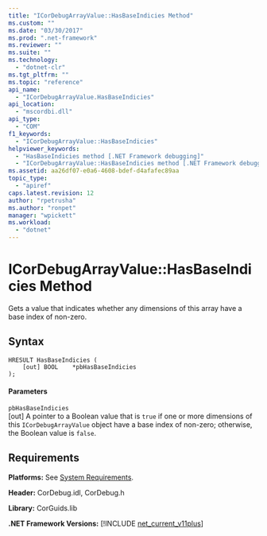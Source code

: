 ```yaml
---
title: "ICorDebugArrayValue::HasBaseIndicies Method"
ms.custom: ""
ms.date: "03/30/2017"
ms.prod: ".net-framework"
ms.reviewer: ""
ms.suite: ""
ms.technology: 
  - "dotnet-clr"
ms.tgt_pltfrm: ""
ms.topic: "reference"
api_name: 
  - "ICorDebugArrayValue.HasBaseIndicies"
api_location: 
  - "mscordbi.dll"
api_type: 
  - "COM"
f1_keywords: 
  - "ICorDebugArrayValue::HasBaseIndicies"
helpviewer_keywords: 
  - "HasBaseIndicies method [.NET Framework debugging]"
  - "ICorDebugArrayValue::HasBaseIndicies method [.NET Framework debugging]"
ms.assetid: aa26df07-e0a6-4608-bdef-d4afafec89aa
topic_type: 
  - "apiref"
caps.latest.revision: 12
author: "rpetrusha"
ms.author: "ronpet"
manager: "wpickett"
ms.workload: 
  - "dotnet"
---
```

# ICorDebugArrayValue::HasBaseIndicies Method
Gets a value that indicates whether any dimensions of this array have a base index of non-zero.  
  
## Syntax  
  
```  
HRESULT HasBaseIndicies (  
    [out] BOOL    *pbHasBaseIndicies  
);  
```  
  
#### Parameters  
 `pbHasBaseIndicies`  
 [out] A pointer to a Boolean value that is `true` if one or more dimensions of this `ICorDebugArrayValue` object have a base index of non-zero; otherwise, the Boolean value is `false`.  
  
## Requirements  
 **Platforms:** See [System Requirements](../../../../docs/framework/get-started/system-requirements.md).  
  
 **Header:** CorDebug.idl, CorDebug.h  
  
 **Library:** CorGuids.lib  
  
 **.NET Framework Versions:** [!INCLUDE [net_current_v11plus](../../../../includes/net-current-v11plus-md.md)]
